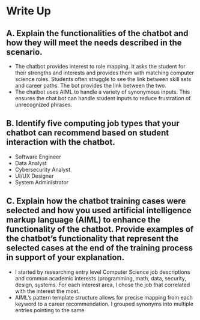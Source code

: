 # Write Up  
## A.	Explain the functionalities of the chatbot and how they will meet the needs described in the scenario.  
- The chatbot provides interest to role mapping. It asks the student for their strengths and interests and provides them with matching computer science roles. Students often struggle to see the link between skill sets and career paths. The bot provides the link between the two.
- The chatbot uses AIML <pattern> to handle a variety of synonymous inputs. This ensures the chat bot can handle student inputs to reduce frustration of unrecognized phrases.
## B.	Identify five computing job types that your chatbot can recommend based on student interaction with the chatbot.  
- Software Engineer
- Data Analyst
- Cybersecurity Analyst
- UI/UX Designer
- System Administrator

## C.	Explain how the chatbot training cases were selected and how you used artificial intelligence markup language (AIML) to enhance the functionality of the chatbot. Provide examples of the chatbot’s functionality that represent the selected cases at the end of the training process in support of your explanation.  
- I started by researching entry level Computer Science job descriptions and common academic interests (programming, math, data, security, design, systems. For each interest area, I chose the job that correlated with the interest the most.
- AIML’s pattern template structure allows for precise mapping from each keyword to a career recommendation. I grouped synonyms into multiple <category> entries pointing to the same <template>. For example, this ensures that both data and numbers will point to Data Analyst.
- The training cases were derived from core interest areas students commonly express when exploring computer science careers: programming, math, data, security, design, systems. For each of these, multiple representative input variations were selected so the bot could be trained and tested on realistic students.
### Why They Were Chosen  
- The five job types correlate directly to common student strengths and are broad enough to be meaningful starting points.
- Students rarely use identical wording, so including cases like “numbers”, “data”, or “I love designing” ensures the bot recognizes varied expressions of the same intent.
- Command inputs like “I like programming and security” test whether the bot can either surface multiple relevant roles or prompt for classification. This improves the conversational experience.
- Inputs with minor typos or unexpected formats were included to evaluate if normalization is needed.
- Cases like “I want to cook” confirm that the bot does not give misleading career advice.
### Examples of Training Cases  
| User Input | Chatbot Response |
| :---: | :---: |
| "I love numbers" | If you enjoy working with Data or Numbers, consider a Data Analyst role. To see other interests, type "Interests" |
| "Interests" | What is another interest you have? (Programming, Math, Data, Numbers, Security, Networks, Design, Servers, Systems) |  
| "I like to cook" | That does not match the computer science interests. Would you like to rephrase with one? (Programming, Math, Data, Numbers, Security, Networks, Design, Servers, Systems) |
| "I enjoy math" | With interests in math or programming, a Software Engineer role will be a great fit. To see another role, type "Roles" |
| "I want to work on servers" | If you enjoy managing systems or servers, a System Administrator would be a good role for you. To see other interests, type "Interests" |

## D. Assess the strengths and weaknesses of the chatbot development environment and explain how they supported or impeded the construction of the chatbot.  
### Strengths
- AIML is a straightforward markup language that makes it easy to add or adjust features and patterns.
- Pandorabots offers testing consoles, version control for AIML sets, and user analytics.
- The bot can scale to thousands of users with minimal infrastructure concerns.

